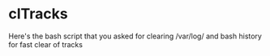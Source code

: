 # clTracks
Here's the bash script that you asked for clearing /var/log/ and bash history for fast clear of tracks
